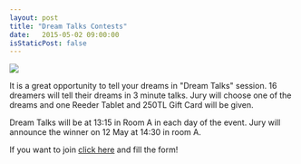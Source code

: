 ```yaml
---
layout: post
title: "Dream Talks Contests"
date:   2015-05-02 09:00:00
isStaticPost: false
---
```

<img class="img-responsive" src="{{ site.baseurl_root }}/img/posts/dream2.jpg" style="max-width: 300px"/>

It is a great opportunity to tell your dreams in "Dream Talks" session. 16 dreamers will tell their dreams in 3 minute talks. Jury will choose one of the dreams and one Reeder Tablet and 250TL Gift Card will be given.

Dream Talks will be at 13:15 in Room A in each day of the event. Jury will announce the winner on 12 May at 14:30 in room A.

If you want to join [click here](https://docs.google.com/forms/d/1uVto4BIz-OqsYwOPXV0hYa5-SPvdHEjaB1AbIbIKwkE/viewform?edit_requested=true) and fill the form!



